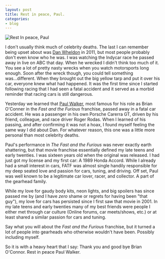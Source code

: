 ```yaml
---
layout: post
title: Rest in peace, Paul. 
categories:
- blog
---
```


![Rest In peace, Paul](http://i.imgur.com/aClJDU4.jpg)

I don't usually think much of celebrity deaths. The last I can remember being upset about was [Dan Wheldon](http://en.wikipedia.org/wiki/Dan_Wheldon) in 2011, but most people probably don't even know who he was. I was watching the Indycar race he passed away in live on ABC that day. When he wrecked I didn't think too much of it. You see a lot of pretty nasty wrecks when you watch motorsports long enough. Soon after the wreck though, you could tell something was...different. When they brought out the big yellow tarp and put it over his car, everyone knew what had happened. It was the first time since I started following racing that I had seen a fatal accident and it served as a morbid reminder that racing cars is still dangerous. 

<!--more-->

Yesterday we learned that [Paul Walker](http://en.wikipedia.org/wiki/Paul_Walker), most famous for his role as Brian O'Conner in the *Fast and the Furious* franchise, passed away in a fatal car accident. He was a passenger in his own Porsche Carerra GT, driven by his friend, colleague, and race driver Roger Rodas. When I learned of his passing, and after confirming it was not a hoax, I found myself feeling the same way I did about Dan. For whatever reason, this one was a little more personal than most celebrity deaths. 

Paul's performance in *The Fast and the Furious* was never exactly earth shattering, but that movie franchise essentially defined my late teens and early twenties. I was sixteen years old when the original was released. I had just got my license and my first car: A 1989 Honda Accord. While I already had a small interest in cars, FATF was almost single handily responsible for my deep seated love and passion for cars, tuning, and driving. Off set, Paul was well known to be a legitimate car lover, racer, and collector. A part of the gearhead family. 

While my love for gaudy body kits, neon lights, and big spoilers has since passed me by (and I have *zero* shame or regrets for having been "that guy"), my love for cars has persisted since I first saw that movie in 2001. In my late teens and early twenties many of my best friends were people I either met through car culture (Online forums, car meets/shows, etc.) or at least shared a similar passion for cars and tuning. 

Say what you will about the *Fast and the Furious* franchise, but it turned a lot of people into gearheads who otherwise wouldn't have been. Possibly including myself. 

So it is with a heavy heart that I say: Thank you and good bye Brian O'Connor. Rest in peace Paul Walker.